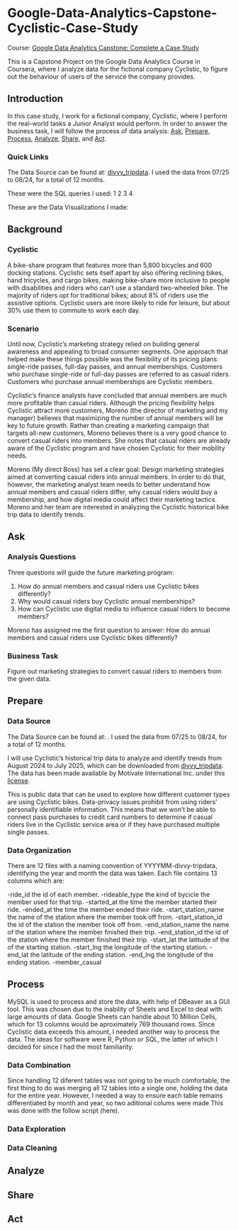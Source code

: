 # Google-Data-Analytics-Capstone-Cyclistic-Case-Study

Course: [Google Data Analytics Capstone: Complete a Case Study](https://www.coursera.org/learn/google-data-analytics-capstone) 

This is a Capstone Project on the Google Data Analytics Course in Coursera, where I analyze data for the fictional company Cyclistic, to figure out the behaviour of users of the service the company provides.

## Introduction

In this case study, I work for a fictional company, Cyclistic, where I perform the real-world tasks a Junior Analyst would perform. In order to answer the business task, I will follow the process  of data analysis: [Ask](##Ask), [Prepare](##Prepare), [Process](##Process), [Analyze](##Analyze), [Share](##Share), and [Act](##Act).

### Quick Links

The Data Source can be found at: [divvy_tripdata](https://divvy-tripdata.s3.amazonaws.com/index.html). I used the data from 07/25 to 08/24, for a total of 12 months.

These were the SQL queries I used:
1
2
3
4

These are the Data Visualizations I made:

## Background

### Cyclistic

A bike-share program that features more than 5,800 bicycles and 600 docking stations. Cyclistic sets itself apart by also offering reclining bikes, hand tricycles, and cargo bikes, making bike-share more inclusive to people with disabilities and riders who can’t use a standard two-wheeled bike. The majority of riders opt for traditional bikes; about 8% of riders use the assistive options. Cyclistic users are more likely to ride for leisure, but about 30% use them to commute to work each day.

### Scenario

Until now, Cyclistic’s marketing strategy relied on building general awareness and appealing to broad consumer segments. One approach that helped make these things possible was the flexibility of its pricing plans: single-ride passes, full-day passes, and annual memberships. Customers who purchase single-ride or full-day passes are referred to as casual riders. Customers who purchase annual memberships are Cyclistic members.

Cyclistic’s finance analysts have concluded that annual members are much more profitable than casual riders. Although the pricing flexibility helps Cyclistic attract more customers, Moreno (the director of marketing and my manager) believes that maximizing the number of annual members will be key to future growth. Rather than creating a marketing campaign that targets all-new customers, Moreno believes there is a very good chance to convert casual riders into members. She notes that casual riders are already aware of the Cyclistic program and have chosen Cyclistic for their mobility needs.

Moreno (My direct Boss) has set a clear goal: Design marketing strategies aimed at converting casual riders into annual members. In order to do that, however, the marketing analyst team needs to better understand how annual members and casual riders differ, why casual riders would buy a membership, and how digital media could affect their marketing tactics. Moreno and her team are interested in analyzing the Cyclistic historical bike trip data to identify trends.

## Ask

### Analysis Questions

Three questions will guide the future marketing program:

1. How do annual members and casual riders use Cyclistic bikes differently?
2. Why would casual riders buy Cyclistic annual memberships?
3. How can Cyclistic use digital media to influence casual riders to become members?

Moreno has assigned me the first question to answer: How do annual members and casual riders use Cyclistic bikes differently?

### Business Task

Figure out marketing strategies to convert casual riders to members from the given data.

## Prepare

### Data Source
The Data Source can be found at: . I used the data from 07/25 to 08/24, for a total of 12 months.

I will use Cyclistic’s historical trip data to analyze and identify trends from August 2024 to July 2025, which can be downloaded from [divvy_tripdata](https://divvy-tripdata.s3.amazonaws.com/index.html). The data has been made available by Motivate International Inc. under this [license](https://divvybikes.com/data-license-agreement).

This is public data that can be used to explore how different customer types are using Cyclistic bikes. Data-privacy issues prohibit from using riders’ personally identifiable information. This means that we won’t be able to connect pass purchases to credit card numbers to determine if casual riders live in the Cyclistic service area or if they have purchased multiple single passes.

### Data Organization

There are 12 files with a naming convention of YYYYMM-divvy-tripdata, identifying the year and month the data was taken. Each file contains 13 columns which are:

-ride_id the id of each member.
-rideable_type the kind of bycicle the member used for that trip.
-started_at the time the member started their ride.
-ended_at the time the member ended their ride.
-start_station_name the name of the station where the member took off from.
-start_station_id the id of the station the member took off from.
-end_station_name the name of the station where the member finished their trip.
-end_station_id the id of the station where the member finished their trip.
-start_lat the latitude of the of the starting station.
-start_lng the longitude of the starting station.
-end_lat the latitude of the ending station.
-end_lng the longitude of the ending station.
-member_casual

## Process

MySQL is used to process and store the data, with help of DBeaver as a GUI tool.
This was chosen due to the inability of Sheets and Excel to deal with large amounts of data. Google Sheets can handle about 10 Million Cells, which for 13 columns would be aproximately 769 thousand rows. Since Cyclistic data exceeds this amount, I needed another way to process the data. The ideas for software were R, Python or SQL, the latter of which I decided for since I had the most familiarity.

### Data Combination
Since handling 12 diferent tables was not going to be much comfortable, the first thing to do was merging all 12 tables into a single one, holding the data for the entire year. However, I needed a way to ensure each table remains differentiated by month and year, so two aditional colums were made
This was done with the follow script (here).

### Data Exploration

### Data Cleaning

## Analyze

## Share

## Act
